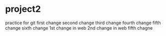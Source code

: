# project2
practice for git
first change
second change
third change
fourth change
fifth change
sixth change
1st change in web
2nd change in web
fifth chagne
